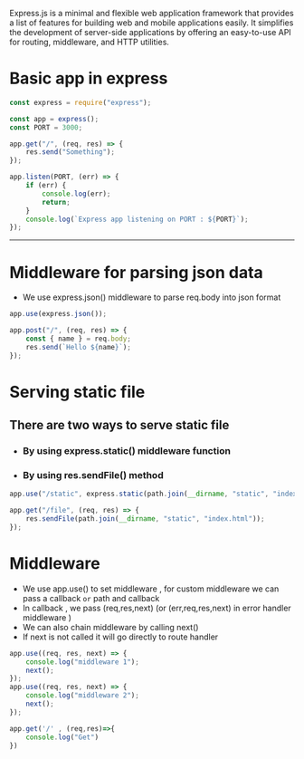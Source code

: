 Express.js is a minimal and flexible web application framework that provides a list of features for building web and mobile applications easily. It simplifies the development of server-side applications by offering an easy-to-use API for routing, middleware, and HTTP utilities.


# Basic app in express 

```js
const express = require("express");

const app = express();
const PORT = 3000;

app.get("/", (req, res) => {
	res.send("Something");
});

app.listen(PORT, (err) => {
	if (err) {
		console.log(err);
		return;
	}
	console.log(`Express app listening on PORT : ${PORT}`);
});

```


---

# Middleware for parsing json data

- We use express.json() middleware to parse req.body into json format

```js
app.use(express.json());

app.post("/", (req, res) => {
	const { name } = req.body;
	res.send(`Hello ${name}`);
});
```


# Serving static file 

## There are two ways to serve static file

- ### By using express.static() middleware function
- ### By using res.sendFile() method

```js
app.use("/static", express.static(path.join(__dirname, "static", "index.html")));

app.get("/file", (req, res) => {
	res.sendFile(path.join(__dirname, "static", "index.html"));
});
```


# Middleware 

- We use app.use() to set middleware , for custom middleware we can pass a callback `or` path and callback
- In callback , we pass (req,res,next) (or (err,req,res,next) in error handler middleware )
- We can also chain middleware by calling next()
- If next is not called it will go directly to route handler

```js
app.use((req, res, next) => {
	console.log("middleware 1");
	next();
});
app.use((req, res, next) => {
	console.log("middleware 2");
	next();
});

app.get('/' , (req,res)=>{
	console.log("Get")
})
```

